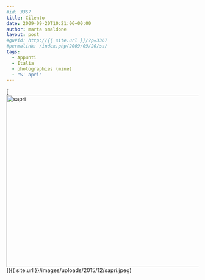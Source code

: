 ```yaml
---
#id: 3367
title: Cilento
date: 2009-09-20T10:21:06+00:00
author: marta smaldone
layout: post
#gu#id: http://{{ site.url }}/?p=3367
#permalink: /index.php/2009/09/20/ss/
tags:
  - Appunti
  - Italia
  - photographies (mine)
  - "S' aprì"
---
```

[<img class="aligncenter wp-image-3364 size-full" src="{{ site.url }}/images/uploads/2015/12/sapri.jpeg" alt="sapri" width="740" height="450" srcset="{{ site.url }}/images/uploads/2015/12/sapri.jpeg 740w, {{ site.url }}/images/uploads/2015/12/sapri-300x182.jpeg 300w" sizes="(max-width: 740px) 100vw, 740px" />]({{ site.url }}/images/uploads/2015/12/sapri.jpeg)